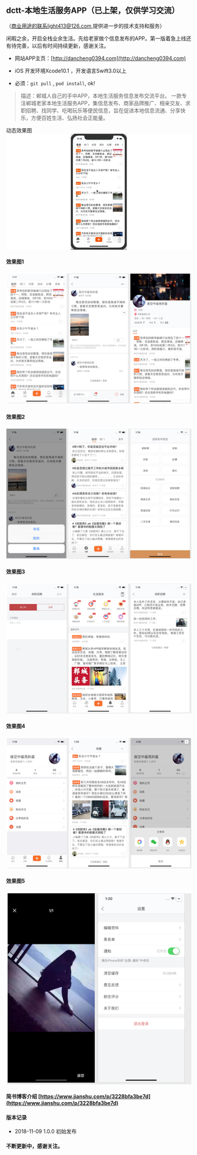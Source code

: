 ## dctt-本地生活服务APP（已上架，仅供学习交流）
（商业用途的联系light413@126.com,提供进一步的技术支持和服务）

闲暇之余，开启全栈业余生活。先给老家做个信息发布的APP。第一版着急上线还有待完善，以后有时间持续更新，感谢关注。

* 网站APP主页：[http://dancheng0394.com](http://dancheng0394.com)

* iOS 开发环境Xcode10.1 ，开发语言Swift3.0以上
* 必须：`git pull` , `pod install`, ok!

>描述：郸城人自己的手中APP，本地生活服务信息发布交流平台。
一款专注郸城老家本地生活服务APP，集信息发布、商家品牌推广、相亲交友、求职招聘、找同学、吃喝玩乐等便民信息，旨在促进本地信息流通、分享快乐，方便百姓生活、弘扬社会正能量。

动态效果图
![](https://github.com/Light413/images/blob/master/dctt/1.gif?raw=true) 

#### 效果图1
![效果图1](https://github.com/Light413/images/blob/master/dctt/WX1@2x.png?raw=true)


#### 效果图2
![效果图2](https://github.com/Light413/images/blob/master/dctt/WX2@2x.png?raw=true)

#### 效果图3
![效果图3](https://github.com/Light413/images/blob/master/dctt/WX3@2x.png?raw=true)

#### 效果图4
![效果图4](https://github.com/Light413/images/blob/master/dctt/WX4@2x.png?raw=true)

#### 效果图5
![效果图5](https://github.com/Light413/images/blob/master/dctt/WX5@2x.png?raw=true)


#### 简书博客介绍 [https://www.jianshu.com/p/3228bfa3be7d](https://www.jianshu.com/p/3228bfa3be7d)

#### 版本记录
* 2018-11-09 1.0.0 初始发布

#### 不断更新中，感谢关注。
